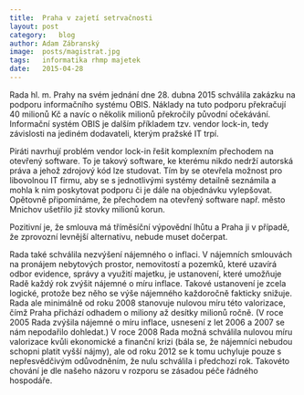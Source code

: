 ```yaml
---
title:	Praha v zajetí setrvačnosti
layout:	post
category:	blog
author:	Adam Zábranský
image:	posts/magistrat.jpg
tags:	informatika rhmp majetek
date:	2015-04-28
---
```


Rada hl. m. Prahy na svém jednání dne 28. dubna 2015 schválila zakázku na podporu informačního systému OBIS. Náklady na tuto podporu překračují 40 milionů Kč a navíc o několik milionů překročily původní očekávání. Informační systém OBIS je dalším příkladem tzv. vendor lock-in, tedy závislosti na jediném dodavateli, kterým pražské IT trpí.

Piráti navrhují problém vendor lock-in řešit komplexním přechodem na otevřený software. To je takový software, ke kterému nikdo nedrží autorská práva a jehož zdrojový kód lze studovat. Tím by se otevřela možnost pro libovolnou IT firmu, aby se s jednotlivými systémy detailně seznámila a mohla k nim poskytovat podporu či je dále na objednávku vylepšovat. Opětovně připomínáme, že přechodem na otevřený software např. město Mnichov ušetřilo již stovky milionů korun.

Pozitivní je, že smlouva má tříměsíční výpovědní lhůtu a Praha ji v případě, že zprovozní levnější alternativu, nebude muset dočerpat.

Rada také schválila nezvýšení nájemného o inflaci. V nájemních smlouvách na pronájem nebytových prostor, nemovitostí a pozemků, které uzavírá odbor evidence, správy a využití majetku, je ustanovení, které umožňuje Radě každý rok zvýšit nájemné o míru inflace. Takové ustanovení je zcela logické, protože bez něho se výše nájemného každoročně fakticky snižuje. Rada ale minimálně od roku 2008 stanovuje nulovou míru této valorizace, čímž Praha přichází odhadem o miliony až desítky milionů ročně. (V roce 2005 Rada zvýšila nájemné o míru inflace, usnesení z let 2006 a 2007 se nám nepodařilo dohledat.) V roce 2008 Rada možná schválila nulovou míru valorizace kvůli ekonomické a finanční krizi (bála se, že nájemníci nebudou schopni platit vyšší nájmy), ale od roku 2012 se k tomu uchyluje pouze s nepřesvědčivým odůvodněním, že nulu schválila i předchozí rok. Takovéto chování je dle našeho názoru v rozporu se zásadou péče řádného hospodáře.

